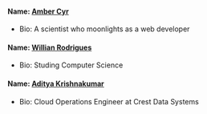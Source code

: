 #### Name: [Amber Cyr](https://github.com/SheW0lf)
- Bio: A scientist who moonlights as a web developer

#### Name: [Willian Rodrigues](https://github.com/willianrod)
- Bio: Studing Computer Science

#### Name: [Aditya Krishnakumar](https://github.com/beingadityak)
- Bio: Cloud Operations Engineer at Crest Data Systems